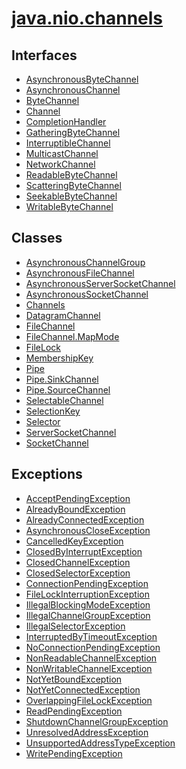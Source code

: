 <body> 
  <h1 class="bar"><a href="../../../java/nio/channels/package-summary.html" target="classFrame">java.nio.channels</a></h1> 
  <div class="indexContainer"> 
   <h2 title="Interfaces">Interfaces</h2> 
   <ul title="Interfaces"> 
    <li><a href="AsynchronousByteChannel.html" title="interface in java.nio.channels" target="classFrame"><span class="interfaceName">AsynchronousByteChannel</span></a></li> 
    <li><a href="AsynchronousChannel.html" title="interface in java.nio.channels" target="classFrame"><span class="interfaceName">AsynchronousChannel</span></a></li> 
    <li><a href="ByteChannel.html" title="interface in java.nio.channels" target="classFrame"><span class="interfaceName">ByteChannel</span></a></li> 
    <li><a href="Channel.html" title="interface in java.nio.channels" target="classFrame"><span class="interfaceName">Channel</span></a></li> 
    <li><a href="CompletionHandler.html" title="interface in java.nio.channels" target="classFrame"><span class="interfaceName">CompletionHandler</span></a></li> 
    <li><a href="GatheringByteChannel.html" title="interface in java.nio.channels" target="classFrame"><span class="interfaceName">GatheringByteChannel</span></a></li> 
    <li><a href="InterruptibleChannel.html" title="interface in java.nio.channels" target="classFrame"><span class="interfaceName">InterruptibleChannel</span></a></li> 
    <li><a href="MulticastChannel.html" title="interface in java.nio.channels" target="classFrame"><span class="interfaceName">MulticastChannel</span></a></li> 
    <li><a href="NetworkChannel.html" title="interface in java.nio.channels" target="classFrame"><span class="interfaceName">NetworkChannel</span></a></li> 
    <li><a href="ReadableByteChannel.html" title="interface in java.nio.channels" target="classFrame"><span class="interfaceName">ReadableByteChannel</span></a></li> 
    <li><a href="ScatteringByteChannel.html" title="interface in java.nio.channels" target="classFrame"><span class="interfaceName">ScatteringByteChannel</span></a></li> 
    <li><a href="SeekableByteChannel.html" title="interface in java.nio.channels" target="classFrame"><span class="interfaceName">SeekableByteChannel</span></a></li> 
    <li><a href="WritableByteChannel.html" title="interface in java.nio.channels" target="classFrame"><span class="interfaceName">WritableByteChannel</span></a></li> 
   </ul> 
   <h2 title="Classes">Classes</h2> 
   <ul title="Classes"> 
    <li><a href="AsynchronousChannelGroup.html" title="class in java.nio.channels" target="classFrame">AsynchronousChannelGroup</a></li> 
    <li><a href="AsynchronousFileChannel.html" title="class in java.nio.channels" target="classFrame">AsynchronousFileChannel</a></li> 
    <li><a href="AsynchronousServerSocketChannel.html" title="class in java.nio.channels" target="classFrame">AsynchronousServerSocketChannel</a></li> 
    <li><a href="AsynchronousSocketChannel.html" title="class in java.nio.channels" target="classFrame">AsynchronousSocketChannel</a></li> 
    <li><a href="Channels.html" title="class in java.nio.channels" target="classFrame">Channels</a></li> 
    <li><a href="DatagramChannel.html" title="class in java.nio.channels" target="classFrame">DatagramChannel</a></li> 
    <li><a href="FileChannel.html" title="class in java.nio.channels" target="classFrame">FileChannel</a></li> 
    <li><a href="FileChannel.MapMode.html" title="class in java.nio.channels" target="classFrame">FileChannel.MapMode</a></li> 
    <li><a href="FileLock.html" title="class in java.nio.channels" target="classFrame">FileLock</a></li> 
    <li><a href="MembershipKey.html" title="class in java.nio.channels" target="classFrame">MembershipKey</a></li> 
    <li><a href="Pipe.html" title="class in java.nio.channels" target="classFrame">Pipe</a></li> 
    <li><a href="Pipe.SinkChannel.html" title="class in java.nio.channels" target="classFrame">Pipe.SinkChannel</a></li> 
    <li><a href="Pipe.SourceChannel.html" title="class in java.nio.channels" target="classFrame">Pipe.SourceChannel</a></li> 
    <li><a href="SelectableChannel.html" title="class in java.nio.channels" target="classFrame">SelectableChannel</a></li> 
    <li><a href="SelectionKey.html" title="class in java.nio.channels" target="classFrame">SelectionKey</a></li> 
    <li><a href="Selector.html" title="class in java.nio.channels" target="classFrame">Selector</a></li> 
    <li><a href="ServerSocketChannel.html" title="class in java.nio.channels" target="classFrame">ServerSocketChannel</a></li> 
    <li><a href="SocketChannel.html" title="class in java.nio.channels" target="classFrame">SocketChannel</a></li> 
   </ul> 
   <h2 title="Exceptions">Exceptions</h2> 
   <ul title="Exceptions"> 
    <li><a href="AcceptPendingException.html" title="class in java.nio.channels" target="classFrame">AcceptPendingException</a></li> 
    <li><a href="AlreadyBoundException.html" title="class in java.nio.channels" target="classFrame">AlreadyBoundException</a></li> 
    <li><a href="AlreadyConnectedException.html" title="class in java.nio.channels" target="classFrame">AlreadyConnectedException</a></li> 
    <li><a href="AsynchronousCloseException.html" title="class in java.nio.channels" target="classFrame">AsynchronousCloseException</a></li> 
    <li><a href="CancelledKeyException.html" title="class in java.nio.channels" target="classFrame">CancelledKeyException</a></li> 
    <li><a href="ClosedByInterruptException.html" title="class in java.nio.channels" target="classFrame">ClosedByInterruptException</a></li> 
    <li><a href="ClosedChannelException.html" title="class in java.nio.channels" target="classFrame">ClosedChannelException</a></li> 
    <li><a href="ClosedSelectorException.html" title="class in java.nio.channels" target="classFrame">ClosedSelectorException</a></li> 
    <li><a href="ConnectionPendingException.html" title="class in java.nio.channels" target="classFrame">ConnectionPendingException</a></li> 
    <li><a href="FileLockInterruptionException.html" title="class in java.nio.channels" target="classFrame">FileLockInterruptionException</a></li> 
    <li><a href="IllegalBlockingModeException.html" title="class in java.nio.channels" target="classFrame">IllegalBlockingModeException</a></li> 
    <li><a href="IllegalChannelGroupException.html" title="class in java.nio.channels" target="classFrame">IllegalChannelGroupException</a></li> 
    <li><a href="IllegalSelectorException.html" title="class in java.nio.channels" target="classFrame">IllegalSelectorException</a></li> 
    <li><a href="InterruptedByTimeoutException.html" title="class in java.nio.channels" target="classFrame">InterruptedByTimeoutException</a></li> 
    <li><a href="NoConnectionPendingException.html" title="class in java.nio.channels" target="classFrame">NoConnectionPendingException</a></li> 
    <li><a href="NonReadableChannelException.html" title="class in java.nio.channels" target="classFrame">NonReadableChannelException</a></li> 
    <li><a href="NonWritableChannelException.html" title="class in java.nio.channels" target="classFrame">NonWritableChannelException</a></li> 
    <li><a href="NotYetBoundException.html" title="class in java.nio.channels" target="classFrame">NotYetBoundException</a></li> 
    <li><a href="NotYetConnectedException.html" title="class in java.nio.channels" target="classFrame">NotYetConnectedException</a></li> 
    <li><a href="OverlappingFileLockException.html" title="class in java.nio.channels" target="classFrame">OverlappingFileLockException</a></li> 
    <li><a href="ReadPendingException.html" title="class in java.nio.channels" target="classFrame">ReadPendingException</a></li> 
    <li><a href="ShutdownChannelGroupException.html" title="class in java.nio.channels" target="classFrame">ShutdownChannelGroupException</a></li> 
    <li><a href="UnresolvedAddressException.html" title="class in java.nio.channels" target="classFrame">UnresolvedAddressException</a></li> 
    <li><a href="UnsupportedAddressTypeException.html" title="class in java.nio.channels" target="classFrame">UnsupportedAddressTypeException</a></li> 
    <li><a href="WritePendingException.html" title="class in java.nio.channels" target="classFrame">WritePendingException</a></li> 
   </ul> 
  </div>  
 
</body>